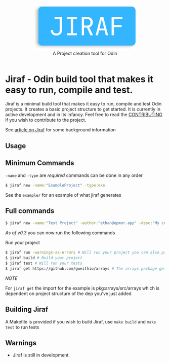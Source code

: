 <p align="center">
    <img src="misc/logo-slim.png" alt="Jiraf logo" style="width:65%">
    <br/>
    A Project creation tool for Odin
    <br/>
    <br/>
</p>


# Jiraf - Odin build tool that makes it easy to run, compile and test.

Jiraf is a minimal build tool that makes it easy to run, compile and test Odin projects. It creates a basic project structure to get started. It is currently in active development and in its infancy. Feel free to read the [CONTRIBUTING](https://github.com/gweithio/jiraf/blob/main/CONTRIBUTING.md) if you wish to contribute to the project.

See [article on Jiraf](https://www.epmor.app/posts/introducing-jiraf) for some background information

## Usage

## Minimum Commands

`-name` and `-type` are *required* commands can be done in any order

```bash
$ jiraf new -name:"ExampleProject" -type:exe 
```

See the `example/` for an example of what jiraf generates

## Full commands

```bash
$ jiraf new -name:"Test Project" -author:"ethan@epmor.app" -desc:"My cool project" -version:"0.1" -type:exe 
```

*As of v0.3* you can now run the following commands

Run your project
```bash
$ jiraf run -warnings-as-errors # Will run your project you can also pass in arguments to the compiler
$ jiraf build # Build your project
$ jiraf test # Will run your tests
$ jiraf get https://github.com/gweithio/arrays # The arrays package gets added the pkg directory
```

*NOTE*

For `jiraf get` the import for the example is pkg:arrays/src/arrays which is dependent on project structure of the dep you've just added

## Building Jiraf
A Makefile is provided if you wish to build Jiraf, use `make build` and `make test` to run tests

## Warnings

* Jiraf is still in development.
